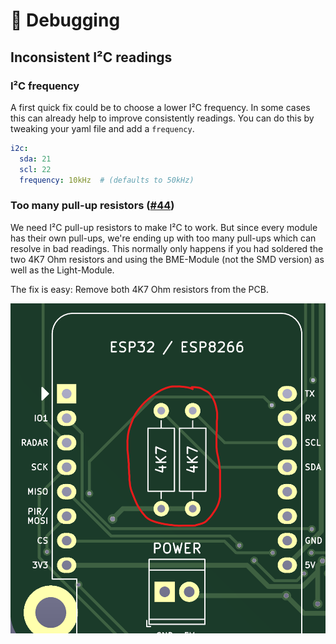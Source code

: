 # 🐞 Debugging

## Inconsistent I²C readings

### I²C frequency

A first quick fix could be to choose a lower I²C frequency. In some cases this can already help to improve consistently
readings. You can do this by tweaking your yaml file and add a `frequency`.

```yaml
i2c:
  sda: 21
  scl: 22
  frequency: 10kHz  # (defaults to 50kHz)
```

### Too many pull-up resistors ([#44](https://github.com/Schluggi/AIOsense/issues/44))

We need I²C pull-up resistors to make I²C to work. But since every module has their own pull-ups, we're ending up with
too many pull-ups which can resolve in bad readings. This normally only happens if you had soldered the two 4K7 Ohm 
resistors and using the BME-Module (not the SMD version) as well as the Light-Module.  

The fix is easy: Remove both 4K7 Ohm resistors from the PCB.

![resistors.png.png](img/resistors.png)